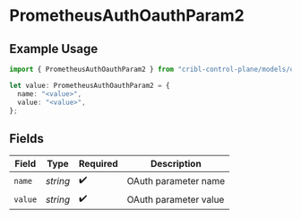 # PrometheusAuthOauthParam2

## Example Usage

```typescript
import { PrometheusAuthOauthParam2 } from "cribl-control-plane/models/operations";

let value: PrometheusAuthOauthParam2 = {
  name: "<value>",
  value: "<value>",
};
```

## Fields

| Field                 | Type                  | Required              | Description           |
| --------------------- | --------------------- | --------------------- | --------------------- |
| `name`                | *string*              | :heavy_check_mark:    | OAuth parameter name  |
| `value`               | *string*              | :heavy_check_mark:    | OAuth parameter value |